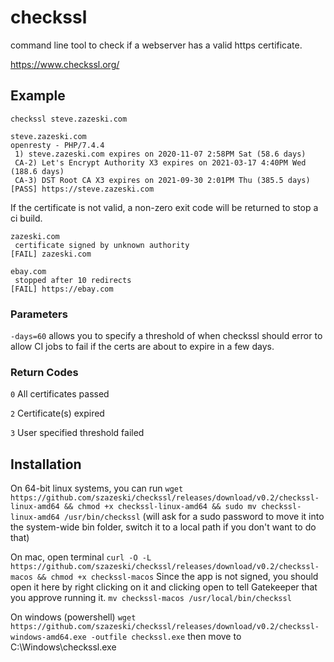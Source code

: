 # checkssl
command line tool to check if a webserver has a valid https certificate.

https://www.checkssl.org/

## Example

`checkssl steve.zazeski.com`
```
steve.zazeski.com
openresty - PHP/7.4.4
 1) steve.zazeski.com expires on 2020-11-07 2:58PM Sat (58.6 days)
 CA-2) Let's Encrypt Authority X3 expires on 2021-03-17 4:40PM Wed (188.6 days)
 CA-3) DST Root CA X3 expires on 2021-09-30 2:01PM Thu (385.5 days)
[PASS] https://steve.zazeski.com
```

If the certificate is not valid, a non-zero exit code will be returned to stop a ci build. 
```
zazeski.com
 certificate signed by unknown authority
[FAIL] zazeski.com
```

```
ebay.com
 stopped after 10 redirects
[FAIL] https://ebay.com
```

### Parameters
`-days=60` allows you to specify a threshold of when checkssl should error to allow CI jobs to fail if the certs are about to expire in a few days.

### Return Codes
`0` All certificates passed

`2` Certificate(s) expired

`3` User specified threshold failed 

## Installation

On 64-bit linux systems, you can run
`wget https://github.com/szazeski/checkssl/releases/download/v0.2/checkssl-linux-amd64 && chmod +x checkssl-linux-amd64 && sudo mv checkssl-linux-amd64 /usr/bin/checkssl`
(will ask for a sudo password to move it into the system-wide bin folder, switch it to a local path if you don't want to do that)

On mac, open terminal
`curl -O -L https://github.com/szazeski/checkssl/releases/download/v0.2/checkssl-macos && chmod +x checkssl-macos`
Since the app is not signed, you should open it here by right clicking on it and clicking open to tell Gatekeeper that you approve running it.
`mv checkssl-macos /usr/local/bin/checkssl`

On windows (powershell)
`wget https://github.com/szazeski/checkssl/releases/download/v0.2/checkssl-windows-amd64.exe -outfile checkssl.exe`
then move to C:\Windows\checkssl.exe
